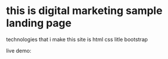 # this is digital marketing sample landing page

 technologies that i make this site is html css litle bootstrap

 live demo: 